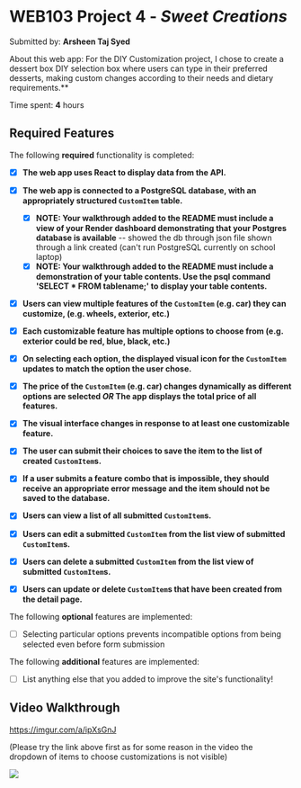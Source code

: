 # WEB103 Project 4 - *Sweet Creations*

Submitted by: **Arsheen Taj Syed**

About this web app: For the DIY Customization project, I chose to create a dessert box DIY selection box where users can type in their preferred desserts, making custom changes according to their needs and dietary requirements.**

Time spent: **4** hours

## Required Features

The following **required** functionality is completed:

<!-- Make sure to check off completed functionality below -->
- [X] **The web app uses React to display data from the API.**
- [X] **The web app is connected to a PostgreSQL database, with an appropriately structured `CustomItem` table.**
  - [X]  **NOTE: Your walkthrough added to the README must include a view of your Render dashboard demonstrating that your Postgres database is available** -- showed the db through json file shown through a link created (can't run PostgreSQL currently on school laptop)
  - [X]  **NOTE: Your walkthrough added to the README must include a demonstration of your table contents. Use the psql command 'SELECT * FROM tablename;' to display your table contents.**
- [X] **Users can view **multiple** features of the `CustomItem` (e.g. car) they can customize, (e.g. wheels, exterior, etc.)**
- [X] **Each customizable feature has multiple options to choose from (e.g. exterior could be red, blue, black, etc.)**
- [X] **On selecting each option, the displayed visual icon for the `CustomItem` updates to match the option the user chose.**
- [X] **The price of the `CustomItem` (e.g. car) changes dynamically as different options are selected *OR* The app displays the total price of all features.**
- [X] **The visual interface changes in response to at least one customizable feature.**
- [X] **The user can submit their choices to save the item to the list of created `CustomItem`s.**
- [X] **If a user submits a feature combo that is impossible, they should receive an appropriate error message and the item should not be saved to the database.**
- [X] **Users can view a list of all submitted `CustomItem`s.**
- [X] **Users can edit a submitted `CustomItem` from the list view of submitted `CustomItem`s.**
- [X] **Users can delete a submitted `CustomItem` from the list view of submitted `CustomItem`s.**
- [X] **Users can update or delete `CustomItem`s that have been created from the detail page.**


The following **optional** features are implemented:

- [ ] Selecting particular options prevents incompatible options from being selected even before form submission

The following **additional** features are implemented:

- [ ] List anything else that you added to improve the site's functionality!

## Video Walkthrough

https://imgur.com/a/ipXsGnJ

(Please try the link above first as for some reason in the video the dropdown of items to choose customizations is not visible)


<div>
    <a href="https://www.loom.com/share/d5d5b16b04dd4fa8bc19b78d7ff96ee9">
    </a>
    <a href="https://www.loom.com/share/d5d5b16b04dd4fa8bc19b78d7ff96ee9">
      <img style="max-width:300px;" src="https://cdn.loom.com/sessions/thumbnails/d5d5b16b04dd4fa8bc19b78d7ff96ee9-e64c558e8917d23b-full-play.gif">
    </a>
  </div>
